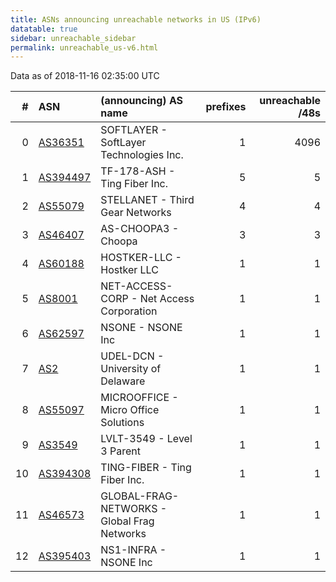 ```yaml
---
title: ASNs announcing unreachable networks in US (IPv6)
datatable: true
sidebar: unreachable_sidebar
permalink: unreachable_us-v6.html
---
```


Data as of 2018-11-16 02:35:00 UTC


<div class="datatable-begin"></div>

|   # | ASN                                      | (announcing) AS name                        |   prefixes |   unreachable /48s |
|----:|:-----------------------------------------|:--------------------------------------------|-----------:|-------------------:|
|   0 | [AS36351](unreachable_AS36351-v6.html)   | SOFTLAYER - SoftLayer Technologies Inc.     |          1 |               4096 |
|   1 | [AS394497](unreachable_AS394497-v6.html) | TF-178-ASH - Ting Fiber Inc.                |          5 |                  5 |
|   2 | [AS55079](unreachable_AS55079-v6.html)   | STELLANET - Third Gear Networks             |          4 |                  4 |
|   3 | [AS46407](unreachable_AS46407-v6.html)   | AS-CHOOPA3 - Choopa                         |          3 |                  3 |
|   4 | [AS60188](unreachable_AS60188-v6.html)   | HOSTKER-LLC - Hostker LLC                   |          1 |                  1 |
|   5 | [AS8001](unreachable_AS8001-v6.html)     | NET-ACCESS-CORP - Net Access Corporation    |          1 |                  1 |
|   6 | [AS62597](unreachable_AS62597-v6.html)   | NSONE - NSONE Inc                           |          1 |                  1 |
|   7 | [AS2](unreachable_AS2-v6.html)           | UDEL-DCN - University of Delaware           |          1 |                  1 |
|   8 | [AS55097](unreachable_AS55097-v6.html)   | MICROOFFICE - Micro Office Solutions        |          1 |                  1 |
|   9 | [AS3549](unreachable_AS3549-v6.html)     | LVLT-3549 - Level 3 Parent                  |          1 |                  1 |
|  10 | [AS394308](unreachable_AS394308-v6.html) | TING-FIBER - Ting Fiber Inc.                |          1 |                  1 |
|  11 | [AS46573](unreachable_AS46573-v6.html)   | GLOBAL-FRAG-NETWORKS - Global Frag Networks |          1 |                  1 |
|  12 | [AS395403](unreachable_AS395403-v6.html) | NS1-INFRA - NSONE Inc                       |          1 |                  1 |

<div class="datatable-end"></div>